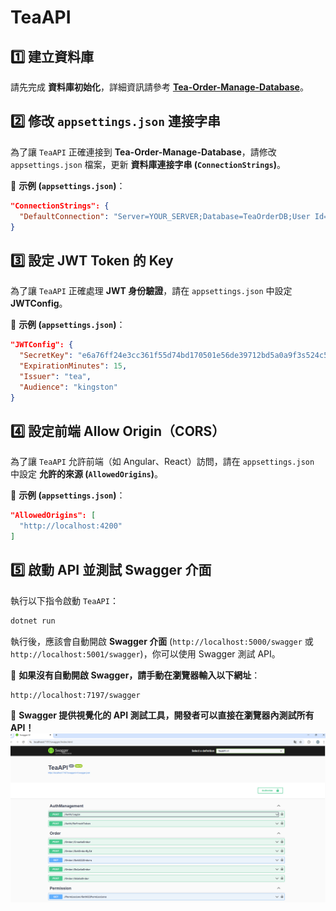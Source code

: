 # TeaAPI

## 1️⃣ 建立資料庫
請先完成 **資料庫初始化**，詳細資訊請參考 **[Tea-Order-Manage-Database](https://github.com/Jacky0624/Tea-Order-Manage-Database)**。

## 2️⃣ 修改 `appsettings.json` 連接字串
為了讓 `TeaAPI` 正確連接到 **Tea-Order-Manage-Database**，請修改 `appsettings.json` 檔案，更新 **資料庫連接字串 (`ConnectionStrings`)**。

📌 **示例 (`appsettings.json`)**：
```json
"ConnectionStrings": {
  "DefaultConnection": "Server=YOUR_SERVER;Database=TeaOrderDB;User Id=YOUR_USER;Password=YOUR_PASSWORD;TrustServerCertificate=True;"
}
```

## 3️⃣ 設定 JWT Token 的 Key
為了讓 `TeaAPI` 正確處理 **JWT 身份驗證**，請在 `appsettings.json` 中設定 **JWTConfig**。

📌 **示例 (`appsettings.json`)**：
```json
"JWTConfig": {
  "SecretKey": "e6a76ff24e3cc361f55d74bd170501e56de39712bd5a0a9f3s524c569908442b",
  "ExpirationMinutes": 15,
  "Issuer": "tea",
  "Audience": "kingston"
}
```

## 4️⃣ 設定前端 Allow Origin（CORS）
為了讓 `TeaAPI` 允許前端（如 Angular、React）訪問，請在 `appsettings.json` 中設定 **允許的來源 (`AllowedOrigins`)**。

📌 **示例 (`appsettings.json`)**：
```json
"AllowedOrigins": [
  "http://localhost:4200"
]
```

## 5️⃣ 啟動 API 並測試 Swagger 介面
執行以下指令啟動 `TeaAPI`：
```sh
dotnet run
```
執行後，應該會自動開啟 **Swagger 介面** (`http://localhost:5000/swagger` 或 `http://localhost:5001/swagger`)，你可以使用 Swagger 測試 API。

📌 **如果沒有自動開啟 Swagger，請手動在瀏覽器輸入以下網址**：
```
http://localhost:7197/swagger
```

🚀 **Swagger 提供視覺化的 API 測試工具，開發者可以直接在瀏覽器內測試所有 API！**
![Swagger介面](assets/images/swagger.png)